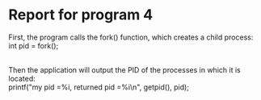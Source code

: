 # Report for program 4
First, the program calls the fork() function, which creates a child process: </br>
int pid = fork();</br></br>

Then the application will output the PID of the processes in which it is located: </br>
printf("my pid =%i, returned pid =%i\n", getpid(), pid);</br></br>